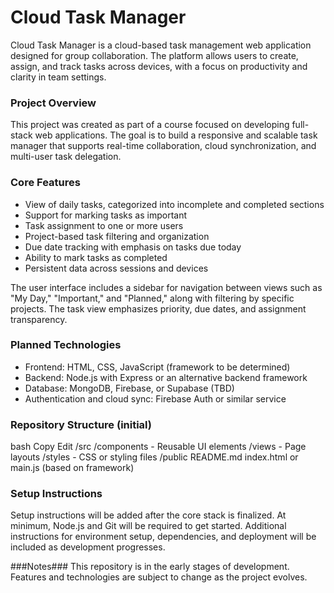 # Cloud Task Manager
Cloud Task Manager is a cloud-based task management web application designed for group collaboration. The platform allows users to create, assign, and track tasks across devices, with a focus on productivity and clarity in team settings.

### Project Overview
This project was created as part of a course focused on developing full-stack web applications. The goal is to build a responsive and scalable task manager that supports real-time collaboration, cloud synchronization, and multi-user task delegation.

### Core Features
- View of daily tasks, categorized into incomplete and completed sections
- Support for marking tasks as important
- Task assignment to one or more users
- Project-based task filtering and organization
- Due date tracking with emphasis on tasks due today
- Ability to mark tasks as completed
- Persistent data across sessions and devices

The user interface includes a sidebar for navigation between views such as "My Day," "Important," and "Planned," along with filtering by specific projects. The task view emphasizes priority, due dates, and assignment transparency.

### Planned Technologies
- Frontend: HTML, CSS, JavaScript (framework to be determined)
- Backend: Node.js with Express or an alternative backend framework
- Database: MongoDB, Firebase, or Supabase (TBD)
- Authentication and cloud sync: Firebase Auth or similar service

### Repository Structure (initial)
bash
Copy
Edit
/src
  /components      - Reusable UI elements
  /views           - Page layouts
  /styles          - CSS or styling files
/public
README.md
index.html or main.js (based on framework)

### Setup Instructions
Setup instructions will be added after the core stack is finalized. At minimum, Node.js and Git will be required to get started. Additional instructions for environment setup, dependencies, and deployment will be included as development progresses.

###Notes###
This repository is in the early stages of development. Features and technologies are subject to change as the project evolves.

